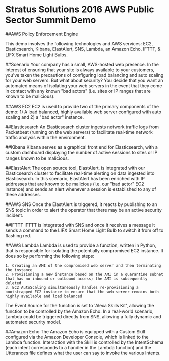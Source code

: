 # Stratus Solutions 2016 AWS Public Sector Summit Demo
##AWS Policy Enforcement Engine

This demo involves the following technologies and AWS services: EC2, Elasticsearch, Kibana, ElastAlert, SNS, Lambda, an Amazon Echo, IFTTT, & LIFX Smart Home Light Bulbs.

##Scenario
Your company has a small, AWS-hosted web presence. In the interest of ensuring that your site is always available to your customers, you've taken the precautions of configuring load balancing and auto scaling for your web servers. But what about security? You decide that you want an automated means of isolating your web servers in the event that they come in contact with any known "bad actors" (i.e. sites or IP ranges that are known to be malicious). 

##AWS EC2
EC2 is used to provide two of the primary components of the demo: 1) A load balanced, highly available web server configured with auto scaling and 2) a "bad actor" instance. 

##Elasticsearch
An Elasticsearch cluster ingests network traffic logs from Packetbeat (running on the web servers) to facilitate real-time network traffic analysis within the environment.

##Kibana
Kibana serves as a graphical front end for Elasticsearch, with a custom dashboard displaying the number of active sessions to sites or IP ranges known to be malicious.

##ElastAlert
The open source tool, ElastAlert, is integrated with our Elasticsearch cluster to facilitate real-time alerting on data ingested into Elasticsearch. In this scenario, ElastAlert has been enriched with IP addresses that are known to be malicious (i.e. our "bad actor" EC2 instance) and sends an alert whenever a session is established to any of these addresses.

##AWS SNS
Once the ElastAlert is triggered, it reacts by publishing to an SNS topic in order to alert the operator that there may be an active security incident.

##IFTTT
IFTTT is integrated with SNS and once it receives a message it sends a command to the LIFX Smart Home Light Bulb to switch it from off to flashing red.

##AWS Lambda
Lambda is used to provide a function, written in Python, that is responsible for isolating the potentially compromised EC2 instance. It does so by performing the following steps:

	1. Creating an AMI of the compromised web server and then terminating the instance
	2. Provisioning a new instance based on the AMI in a quarantine subnet that has no inbound or outbound access; the AMI is subsequently deleted
	3. EC2 AutoScaling simultaneously handles re-provisioning a bootstrapped EC2 instance to ensure that the web server remains both highly available and load balanced

 The Event Source for the function is set to 'Alexa Skills Kit', allowing the function to be controlled by the Amazon Echo. In a real-world scenario, Lambda could be triggered directly from SNS, allowing a fully dynamic and automated security model.

##Amazon Echo
The Amazon Echo is equipped with a Custom Skill configured via the Amazon Developer Console, which is linked to the Lambda function. Interaction with the Skill is controlled by the IntentSchema (each intent corresponds to a handler in the Lambda function) and the Utterances file defines what the user can say to invoke the various Intents.


